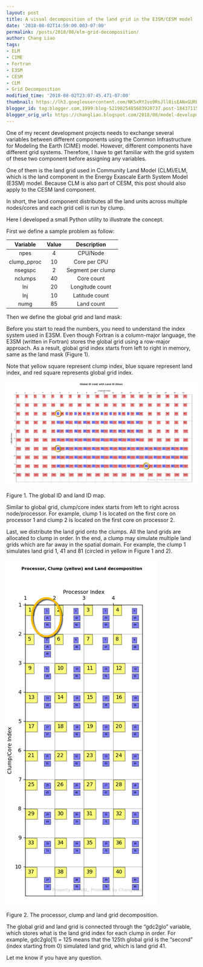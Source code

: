 ```yaml
---
layout: post
title: A visual decomposition of the land grid in the E3SM/CESM model
date: '2018-08-02T14:59:00.003-07:00'
permalink: /posts/2018/08/elm-grid-decomposition/
author: Chang Liao
tags:
- ELM
- CIME
- Fortran
- E3SM
- CESM
- CLM
- Grid Decomposition
modified_time: '2018-08-02T23:07:45.471-07:00'
thumbnail: https://lh3.googleusercontent.com/NK5xRYJvo9RsJll8isEANxGUREJvm8rQSW8YuM4LLHByuSW3wIO5bMHW15nzwgP5zqKmXBnKlkv5-O0RQ5iZbcXOI4nszOVLVgzLOaDsibN32vfbo0puI3KqQE9afOQ8LHGEem-4PQG3Ew=s72-c
blogger_id: tag:blogger.com,1999:blog-5219825485683920737.post-1843711549862235551
blogger_orig_url: https://changliao.blogspot.com/2018/08/model-development-005.html
---
```


One of my recent development projects needs to exchange several variables between different components using the Common Infrastructure for Modeling the Earth (CIME) model. However, different components have different grid systems. Therefore, I have to get familiar with the grid system of these two component before assigning any variables.

One of them is the land grid used in Community Land Model (CLM)/ELM, which is the land component in the Energy Exascale Earth System Model (E3SM) model. Because CLM is also part of CESM, this post should also apply to the CESM land component.

In short, the land component distributes all the land units across multiple nodes/cores and each grid cell is run by clump.

Here I developed a small Python utility to illustrate the concept.

First we define a sample problem as follow:

|   Variable   | Value |    Description    |
|:------------:|:-----:|:-----------------:|
|     npes     |   4   |      CPU/Node     |
| clump_pproc  |   10  |    Core per CPU   |
|   nsegspc    |   2   | Segment per clump |
|    nclumps   |   40  |     Core count    |
|      lni     |   20  |  Longitude count  |
|      lnj     |   10  |   Latitude count  |
|     numg     |   85  |     Land count    |

Then we define the global grid and land mask:

Before you start to read the numbers, you need to understand the index system used in E3SM.
Even though Fortran is a column-major language, the E3SM (written in Fortran) stores the global grid using a row-major approach. As a result, global grid index starts from left to right in memory, same as the land mask (Figure 1).

Note that yellow square represent clump index, blue square represent land index, and red square represents global grid index.

![Figure 1](https://github.com/changliao/changliao.github.io/blob/main/_figure/land_mask.png?raw=true)

Figure 1. The global ID and land ID map.


Similar to global grid, clump/core index starts from left to right across node/processor. For example, clump 1 is located on the first core on processor 1 and clump 2 is located on the first core on processor 2.

Last, we distribute the land grid onto the clumps. All the land grids are allocated to clump in order. In the end, a clump may simulate multiple land grids which are far away in the spatial domain. For example, the clump 1 simulates land grid 1, 41 and 81 (circled in yellow in Figure 1 and 2).


![Figure 2](https://github.com/changliao/changliao.github.io/blob/main/_figure/elm_clump.png?raw=true)

Figure 2. The processor, clump and land grid decomposition.


The global grid and land grid is connected through the “gdc2glo” variable, which stores what is the land grid index for each clump in order. For example, gdc2glo[1] = 125 means that the 125th global grid is the “second” (index starting from 0) simulated land grid, which is land grid 41.

Let me know if you have any question.